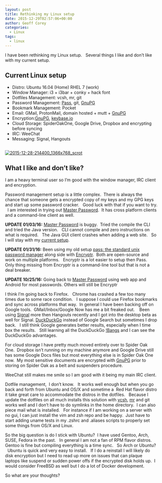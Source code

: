 ```yaml
---
layout: post
title: Rethinking my Linux setup
date: 2015-12-29T02:57:06+00:00
author: Geoff Corey
categories:
  - Linux
tags:
  - linux
---
```

I have been rethinking my Linux setup.   Several things I like and don&#8217;t like with my current setup.

## Current Linux setup

  * Distro: Ubuntu 16.04 (Home) RHEL 7 (work)
  * Window Manager: i3 + i3bar + conky + hack font
  * Dotfiles Management: vcsh, mr, git
  * Password Management: [Pass](http://www.passwordstore.org/), git, [GnuPG](https://www.gnupg.org/)
  * Bookmark Management: Pocket
  * Email: GMail, ProtonMail, domain hosted + mutt + [GnuPG](https://www.gnupg.org/)
  * Encryption:[GnuPG](https://www.gnupg.org/), [keybase.io](https://keybase.io/geoffcorey)
  * Cloud Storage: SpiderOakOne, Google Drive, Dropbox and encrypting before syncing
  * IRC: WeeChat
  * Messaging: Signal, Hangouts

##

<a href="images/2016-10-25-210749_1920x1080_scrot.png" rel="attachment wp-att-267"><img class="alignright size-full wp-image-267" src="http://i1.wp.com/www.geoffcorey.com/wp-content/uploads/2015/12/2015-12-28-214400_1366x768_scrot.png?fit=650%2C365" alt="2015-12-28-214400_1366x768_scrot" srcset="http://i1.wp.com/www.geoffcorey.com/wp-content/uploads/2015/12/2015-12-28-214400_1366x768_scrot.png?w=1366 1366w, http://i1.wp.com/www.geoffcorey.com/wp-content/uploads/2015/12/2015-12-28-214400_1366x768_scrot.png?resize=300%2C169 300w, http://i1.wp.com/www.geoffcorey.com/wp-content/uploads/2015/12/2015-12-28-214400_1366x768_scrot.png?resize=768%2C432 768w, http://i1.wp.com/www.geoffcorey.com/wp-content/uploads/2015/12/2015-12-28-214400_1366x768_scrot.png?resize=1024%2C576 1024w, http://i1.wp.com/www.geoffcorey.com/wp-content/uploads/2015/12/2015-12-28-214400_1366x768_scrot.png?resize=1200%2C675 1200w, http://i1.wp.com/www.geoffcorey.com/wp-content/uploads/2015/12/2015-12-28-214400_1366x768_scrot.png?w=1300 1300w" sizes="(max-width: 650px) 100vw, 650px" data-recalc-dims="1" /></a>

## What I like and don&#8217;t like?

I am a heavy terminal user so I&#8217;m good with the window manager, IRC client and encryption.

Password management setup is a little complex.  There is always the chance that someone gets a encrypted copy of my keys and my GPG keys and start up some password cracker.   Good luck with that if you want to try.   I am interested in trying out [Master Password](https://ssl.masterpasswordapp.com/).  It has cross platform clients and a command-line client as well.

**UPDATE 01/03/16:** [Master Password](http://masterpasswordapp.com/) is buggy.  Tried the compile the CLI and tried the Java version.   CLI cannot compile and zero instructions on what is required.   The Java GUI client crashes when adding a web site.   So I will stay with my [current setup](http://www.geoffcorey.com/2015/12/secure-cross-platform-password-management/).

**UPDATE 01/31/16:** Been using my old setup <a href="http://www.passwordstore.org" target="_blank">pass: the standard unix password manager</a> along side with <a href="https://spideroak.com/solutions/encryptr" target="_blank">Encryptr</a>.  Both are open-source and work on multiple platforms.   Encryptr is a lot easier to setup then Pass.   Only thing missing from Encryptr is a command-line tool but that is not a deal breaker.

**UPDATE 10/25/16:** Going back to [Master Password](http://masterpasswordapp.com/) using web app and Android for most passwords.  Others will still be Encryptr

I think I&#8217;m going back to Firefox.   Chrome has crashed a few too many times due to some race condition.   I suppose I could use Firefox bookmarks and sync across platforms that way.  In general I have been backing off on Google tools.  GMail/Inbox/Google Now has me a bit freaked out.    Been using [Signal](https://whispersystems.org/) more then Hangouts recently and I got into the desktop beta as well for Signal. [DuckDuckGo](https://duckduckgo.com/) instead of Google Search but sometimes I drop back.   I still think Google generates better results, especially when I time box the results.   Still learning all the DuckDuckGo [!Bangs](https://duckduckgo.com/bang) and I can see the DuckDuckGo advantages.

For cloud storage I have pretty much moved entirely over to Spider Oak One.  Dropbox isn&#8217;t running on my machine anymore and Google Drive still has some Google Docs files but most everything else is in Spider Oak One now.  My most sensitive documents are encrypted with [GnuPG](https://www.gnupg.org/) prior to storing on Spider Oak as a belt and suspenders procedure.

WeeChat still makes me smile so I am good with it being my main IRC client.

Dotfile management,  I don&#8217;t know.   It works well enough but when you go back and forth from Ubuntu and OS/X and sometime a  Red Hat flavor distro it take great care to accommodate the distros in the dotfiles.   Because I update the dotfiles on all much installs this solution with [vcsh](https://github.com/RichiH/vcsh), [mr](https://github.com/joeyh/myrepos) and git works well and I don&#8217;t have to do symlinks in the home directory.  I can also piece mail what is installed.   For instance if I am working on a server with no gui, I can just install the vim and zsh repo and be happy.  Just have to start adding uname tests in my .zshrc and .aliases scripts to properly set some things from OS/X and Linux.

So the big question is do I stick with Ubuntu?  I have used Gentoo, Arch, SUSE, Fedora in the past.   In general I am not a fan of RPM flavor distros.   Gentoo is fine but compiling everything is a time sync.   So Arch or Ubuntu?   Ubuntu is quick and very easy to install.   If I do a reinstall I will likely do disk encryption but I need to read up more on issues that can plaque laptops like suspend or sudden power offs if the encrypted disk holds up.  I would consider FreeBSD as well but I do a lot of Docker development.

So what are your thoughts?

